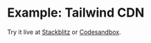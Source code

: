 # Example: Tailwind CDN

Try it live at [Stackblitz](https://stackblitz.com/fork/github/tw-in-js/twind/tree/next/examples/tailwind-cdn) or [Codesandbox](https://githubbox.com/tw-in-js/twind/tree/next/examples/tailwind-cdn).
